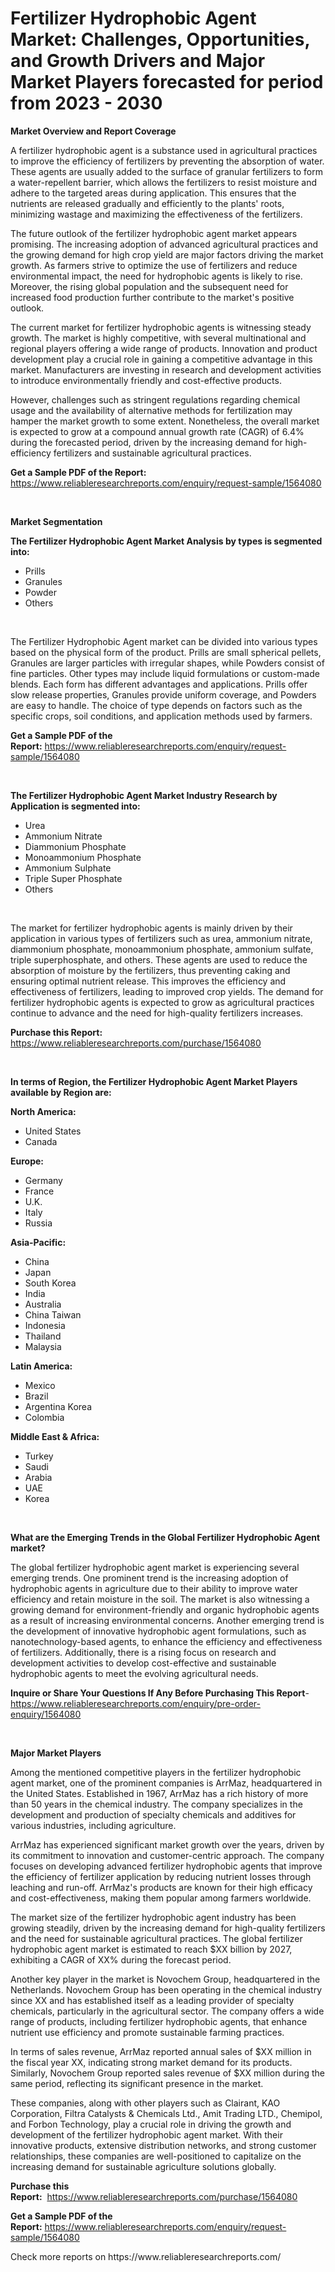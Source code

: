 <p><h1>Fertilizer Hydrophobic Agent Market: Challenges, Opportunities, and Growth Drivers and Major Market Players forecasted for period from 2023 - 2030</h1></p><p><strong>Market Overview and Report Coverage</strong></p>
<p><p>A fertilizer hydrophobic agent is a substance used in agricultural practices to improve the efficiency of fertilizers by preventing the absorption of water. These agents are usually added to the surface of granular fertilizers to form a water-repellent barrier, which allows the fertilizers to resist moisture and adhere to the targeted areas during application. This ensures that the nutrients are released gradually and efficiently to the plants' roots, minimizing wastage and maximizing the effectiveness of the fertilizers.</p><p>The future outlook of the fertilizer hydrophobic agent market appears promising. The increasing adoption of advanced agricultural practices and the growing demand for high crop yield are major factors driving the market growth. As farmers strive to optimize the use of fertilizers and reduce environmental impact, the need for hydrophobic agents is likely to rise. Moreover, the rising global population and the subsequent need for increased food production further contribute to the market's positive outlook.</p><p>The current market for fertilizer hydrophobic agents is witnessing steady growth. The market is highly competitive, with several multinational and regional players offering a wide range of products. Innovation and product development play a crucial role in gaining a competitive advantage in this market. Manufacturers are investing in research and development activities to introduce environmentally friendly and cost-effective products.</p><p>However, challenges such as stringent regulations regarding chemical usage and the availability of alternative methods for fertilization may hamper the market growth to some extent. Nonetheless, the overall market is expected to grow at a compound annual growth rate (CAGR) of 6.4% during the forecasted period, driven by the increasing demand for high-efficiency fertilizers and sustainable agricultural practices.</p></p>
<p><strong>Get a Sample PDF of the Report:</strong> <a href="https://www.reliableresearchreports.com/enquiry/request-sample/1564080">https://www.reliableresearchreports.com/enquiry/request-sample/1564080</a></p>
<p>&nbsp;</p>
<p><strong>Market Segmentation</strong></p>
<p><strong>The Fertilizer Hydrophobic Agent Market Analysis by types is segmented into:</strong></p>
<p><ul><li>Prills</li><li>Granules</li><li>Powder</li><li>Others</li></ul></p>
<p>&nbsp;</p>
<p><p>The Fertilizer Hydrophobic Agent market can be divided into various types based on the physical form of the product. Prills are small spherical pellets, Granules are larger particles with irregular shapes, while Powders consist of fine particles. Other types may include liquid formulations or custom-made blends. Each form has different advantages and applications. Prills offer slow release properties, Granules provide uniform coverage, and Powders are easy to handle. The choice of type depends on factors such as the specific crops, soil conditions, and application methods used by farmers.</p></p>
<p><strong>Get a Sample PDF of the Report:</strong>&nbsp;<a href="https://www.reliableresearchreports.com/enquiry/request-sample/1564080">https://www.reliableresearchreports.com/enquiry/request-sample/1564080</a></p>
<p>&nbsp;</p>
<p><strong>The Fertilizer Hydrophobic Agent Market Industry Research by Application is segmented into:</strong></p>
<p><ul><li>Urea</li><li>Ammonium Nitrate</li><li>Diammonium Phosphate</li><li>Monoammonium Phosphate</li><li>Ammonium Sulphate</li><li>Triple Super Phosphate</li><li>Others</li></ul></p>
<p>&nbsp;</p>
<p><p>The market for fertilizer hydrophobic agents is mainly driven by their application in various types of fertilizers such as urea, ammonium nitrate, diammonium phosphate, monoammonium phosphate, ammonium sulfate, triple superphosphate, and others. These agents are used to reduce the absorption of moisture by the fertilizers, thus preventing caking and ensuring optimal nutrient release. This improves the efficiency and effectiveness of fertilizers, leading to improved crop yields. The demand for fertilizer hydrophobic agents is expected to grow as agricultural practices continue to advance and the need for high-quality fertilizers increases.</p></p>
<p><strong>Purchase this Report:</strong>&nbsp; <a href="https://www.reliableresearchreports.com/purchase/1564080">https://www.reliableresearchreports.com/purchase/1564080</a></p>
<p>&nbsp;</p>
<p><strong>In terms of Region, the Fertilizer Hydrophobic Agent Market Players available by Region are:</strong></p>
<p>
    <p> <strong> North America: </strong>
        <ul>
            <li>United States</li>
            <li>Canada</li>
        </ul>
        </p> 
    <p> <strong> Europe: </strong>
        <ul>
            <li>Germany</li>
            <li>France</li>
            <li>U.K.</li>
            <li>Italy</li>
            <li>Russia</li>
        </ul>
        </p> 
    <p> <strong> Asia-Pacific: </strong>
        <ul>
            <li>China</li>
            <li>Japan</li>
            <li>South Korea</li>
            <li>India</li>
            <li>Australia</li>
            <li>China Taiwan</li>
            <li>Indonesia</li>
            <li>Thailand</li>
            <li>Malaysia</li>
        </ul>
        </p> 
    <p> <strong> Latin America: </strong>
        <ul>
            <li>Mexico</li>
            <li>Brazil</li>
            <li>Argentina Korea</li>
            <li>Colombia</li>
        </ul>
        </p> 
    <p> <strong> Middle East & Africa: </strong>
        <ul>
            <li>Turkey</li>
            <li>Saudi</li>
            <li>Arabia</li>
            <li>UAE</li>
            <li>Korea</li>
        </ul>
    </p>
    </p>
<p>&nbsp;</p>
<p><strong>What are the Emerging Trends in the Global Fertilizer Hydrophobic Agent market?</strong></p>
<p><p>The global fertilizer hydrophobic agent market is experiencing several emerging trends. One prominent trend is the increasing adoption of hydrophobic agents in agriculture due to their ability to improve water efficiency and retain moisture in the soil. The market is also witnessing a growing demand for environment-friendly and organic hydrophobic agents as a result of increasing environmental concerns. Another emerging trend is the development of innovative hydrophobic agent formulations, such as nanotechnology-based agents, to enhance the efficiency and effectiveness of fertilizers. Additionally, there is a rising focus on research and development activities to develop cost-effective and sustainable hydrophobic agents to meet the evolving agricultural needs.</p></p>
<p><strong>Inquire or Share Your Questions If Any Before Purchasing This Report</strong>- <a href="https://www.reliableresearchreports.com/enquiry/pre-order-enquiry/1564080">https://www.reliableresearchreports.com/enquiry/pre-order-enquiry/1564080</a></p>
<p>&nbsp;</p>
<p><strong>Major Market Players</strong></p>
<p><p>Among the mentioned competitive players in the fertilizer hydrophobic agent market, one of the prominent companies is ArrMaz, headquartered in the United States. Established in 1967, ArrMaz has a rich history of more than 50 years in the chemical industry. The company specializes in the development and production of specialty chemicals and additives for various industries, including agriculture.</p><p>ArrMaz has experienced significant market growth over the years, driven by its commitment to innovation and customer-centric approach. The company focuses on developing advanced fertilizer hydrophobic agents that improve the efficiency of fertilizer application by reducing nutrient losses through leaching and run-off. ArrMaz's products are known for their high efficacy and cost-effectiveness, making them popular among farmers worldwide.</p><p>The market size of the fertilizer hydrophobic agent industry has been growing steadily, driven by the increasing demand for high-quality fertilizers and the need for sustainable agricultural practices. The global fertilizer hydrophobic agent market is estimated to reach $XX billion by 2027, exhibiting a CAGR of XX% during the forecast period.</p><p>Another key player in the market is Novochem Group, headquartered in the Netherlands. Novochem Group has been operating in the chemical industry since XX and has established itself as a leading provider of specialty chemicals, particularly in the agricultural sector. The company offers a wide range of products, including fertilizer hydrophobic agents, that enhance nutrient use efficiency and promote sustainable farming practices.</p><p>In terms of sales revenue, ArrMaz reported annual sales of $XX million in the fiscal year XX, indicating strong market demand for its products. Similarly, Novochem Group reported sales revenue of $XX million during the same period, reflecting its significant presence in the market.</p><p>These companies, along with other players such as Clairant, KAO Corporation, Filtra Catalysts & Chemicals Ltd., Amit Trading LTD., Chemipol, and Forbon Technology, play a crucial role in driving the growth and development of the fertilizer hydrophobic agent market. With their innovative products, extensive distribution networks, and strong customer relationships, these companies are well-positioned to capitalize on the increasing demand for sustainable agriculture solutions globally.</p></p>
<p><strong>Purchase this Report:</strong>&nbsp;&nbsp;<a href="https://www.reliableresearchreports.com/purchase/1564080">https://www.reliableresearchreports.com/purchase/1564080</a></p>
<p></p>
<p><strong>Get a Sample PDF of the Report:</strong>&nbsp;<a href="https://www.reliableresearchreports.com/enquiry/request-sample/1564080">https://www.reliableresearchreports.com/enquiry/request-sample/1564080</a></p>
<p>Check more reports on https://www.reliableresearchreports.com/</p>